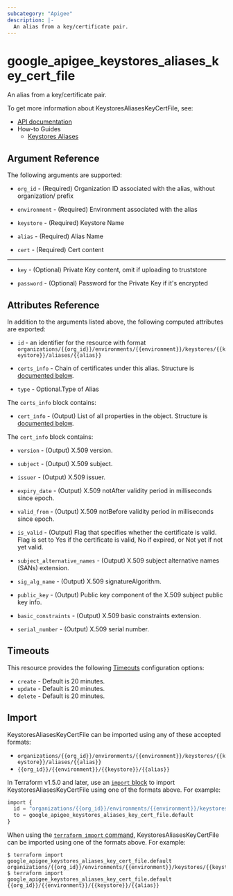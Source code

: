 ```yaml
---
subcategory: "Apigee"
description: |-
  An alias from a key/certificate pair.
---
```


# google_apigee_keystores_aliases_key_cert_file

An alias from a key/certificate pair.

To get more information about KeystoresAliasesKeyCertFile, see:

* [API documentation](https://cloud.google.com/apigee/docs/reference/apis/apigee/rest/v1/organizations.environments.keystores.aliases)
* How-to Guides
    * [Keystores Aliases](https://cloud.google.com/apigee/docs/reference/apis/apigee/rest/v1/organizations.environments.keystores.aliases)

## Argument Reference

The following arguments are supported:


* `org_id` -
  (Required)
  Organization ID associated with the alias, without organization/ prefix

* `environment` -
  (Required)
  Environment associated with the alias

* `keystore` -
  (Required)
  Keystore Name

* `alias` -
  (Required)
  Alias Name

* `cert` -
  (Required)
  Cert content


- - -


* `key` -
  (Optional)
  Private Key content, omit if uploading to truststore

* `password` -
  (Optional)
  Password for the Private Key if it's encrypted


## Attributes Reference

In addition to the arguments listed above, the following computed attributes are exported:

* `id` - an identifier for the resource with format `organizations/{{org_id}}/environments/{{environment}}/keystores/{{keystore}}/aliases/{{alias}}`

* `certs_info` -
  Chain of certificates under this alias.
  Structure is [documented below](#nested_certs_info).

* `type` -
  Optional.Type of Alias


<a name="nested_certs_info"></a>The `certs_info` block contains:

* `cert_info` -
  (Output)
  List of all properties in the object.
  Structure is [documented below](#nested_cert_info).


<a name="nested_cert_info"></a>The `cert_info` block contains:

* `version` -
  (Output)
  X.509 version.

* `subject` -
  (Output)
  X.509 subject.

* `issuer` -
  (Output)
  X.509 issuer.

* `expiry_date` -
  (Output)
  X.509 notAfter validity period in milliseconds since epoch.

* `valid_from` -
  (Output)
  X.509 notBefore validity period in milliseconds since epoch.

* `is_valid` -
  (Output)
  Flag that specifies whether the certificate is valid. 
  Flag is set to Yes if the certificate is valid, No if expired, or Not yet if not yet valid.

* `subject_alternative_names` -
  (Output)
  X.509 subject alternative names (SANs) extension.

* `sig_alg_name` -
  (Output)
  X.509 signatureAlgorithm.

* `public_key` -
  (Output)
  Public key component of the X.509 subject public key info.

* `basic_constraints` -
  (Output)
  X.509 basic constraints extension.

* `serial_number` -
  (Output)
  X.509 serial number.

## Timeouts

This resource provides the following
[Timeouts](https://developer.hashicorp.com/terraform/plugin/sdkv2/resources/retries-and-customizable-timeouts) configuration options:

- `create` - Default is 20 minutes.
- `update` - Default is 20 minutes.
- `delete` - Default is 20 minutes.

## Import


KeystoresAliasesKeyCertFile can be imported using any of these accepted formats:

* `organizations/{{org_id}}/environments/{{environment}}/keystores/{{keystore}}/aliases/{{alias}}`
* `{{org_id}}/{{environment}}/{{keystore}}/{{alias}}`

In Terraform v1.5.0 and later, use an [`import` block](https://developer.hashicorp.com/terraform/language/import) to import KeystoresAliasesKeyCertFile using one of the formats above. For example:

```tf
import {
  id = "organizations/{{org_id}}/environments/{{environment}}/keystores/{{keystore}}/aliases/{{alias}}"
  to = google_apigee_keystores_aliases_key_cert_file.default
}
```

When using the [`terraform import` command](https://developer.hashicorp.com/terraform/cli/commands/import), KeystoresAliasesKeyCertFile can be imported using one of the formats above. For example:

```
$ terraform import google_apigee_keystores_aliases_key_cert_file.default organizations/{{org_id}}/environments/{{environment}}/keystores/{{keystore}}/aliases/{{alias}}
$ terraform import google_apigee_keystores_aliases_key_cert_file.default {{org_id}}/{{environment}}/{{keystore}}/{{alias}}
```
